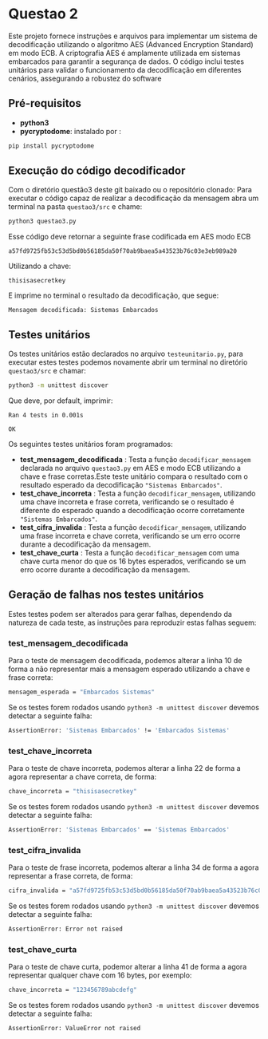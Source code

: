 # Questao 2

Este projeto fornece instruções e arquivos para implementar um sistema de decodificação utilizando o algoritmo AES (Advanced Encryption Standard) em modo ECB. A criptografia AES é amplamente utilizada em sistemas embarcados para garantir a segurança de dados. O código inclui testes unitários para validar o funcionamento da decodificação em diferentes cenários, assegurando a robustez do software


## Pré-requisitos

- **python3**
- **pycryptodome**: instalado por :
```bash
pip install pycryptodome
```

## Execução do código decodificador

Com o diretório questão3 deste git baixado ou o repositório clonado:
Para executar o código capaz de realizar a decodificação da mensagem abra um terminal na pasta `questao3/src` e chame:

```bash
python3 questao3.py
```

Esse código deve retornar a seguinte frase codificada em AES modo ECB 
```
a57fd9725fb53c53d5bd0b56185da50f70ab9baea5a43523b76c03e3eb989a20
```
Utilizando a chave:
```
thisisasecretkey
```
E imprime no terminal o resultado da decodificação, que segue:
```
Mensagem decodificada: Sistemas Embarcados
```

## Testes unitários

Os testes unitários estão declarados no arquivo `testeunitario.py`, para executar estes testes podemos novamente abrir um terminal no diretório `questao3/src` e chamar:
```bash
python3 -m unittest discover
```
Que deve, por default, imprimir:
```
Ran 4 tests in 0.001s

OK
```

Os seguintes testes unitários foram programados:
- **test_mensagem_decodificada** : Testa a função `decodificar_mensagem` declarada no arquivo `questao3.py` em AES e modo ECB utilizando a chave e frase corretas.Este teste unitário compara o resultado com o resultado esperado da decodificação `"Sistemas Embarcados"`.
- **test_chave_incorreta** : Testa a função `decodificar_mensagem`, utilizando uma chave incorreta e frase correta, verificando se o resultado é diferente do esperado quando a decodificação ocorre corretamente `"Sistemas Embarcados"`.
- **test_cifra_invalida** : Testa a função `decodificar_mensagem`, utilizando uma frase incorreta  e chave correta, verificando se um erro ocorre durante a decodificação da mensagem.
- **test_chave_curta** : Testa a função `decodificar_mensagem` com uma chave curta menor do que os 16 bytes esperados, verificando se um erro ocorre durante a decodificação da mensagem.


## Geração de falhas nos testes unitários
Estes testes podem ser alterados para gerar falhas, dependendo da natureza de cada teste, as instruções para reproduzir estas falhas seguem:

### test_mensagem_decodificada
Para o teste de mensagem decodificada, podemos alterar a linha 10 de forma a não representar mais a mensagem esperado utilizando a chave e frase correta:
```bash
mensagem_esperada = "Embarcados Sistemas"
```

Se os testes forem rodados usando `python3 -m unittest discover` devemos detectar a seguinte falha:
```bash
AssertionError: 'Sistemas Embarcados' != 'Embarcados Sistemas'
```


### test_chave_incorreta
Para o teste de chave incorreta, podemos alterar a linha 22 de forma a agora representar a chave correta, de forma:
```bash
chave_incorreta = "thisisasecretkey"
```

Se os testes forem rodados usando `python3 -m unittest discover` devemos detectar a seguinte falha:
```bash
AssertionError: 'Sistemas Embarcados' == 'Sistemas Embarcados'
```


### test_cifra_invalida
Para o teste de frase incorreta, podemos alterar a linha 34 de forma a agora representar a frase correta, de forma:
```bash
cifra_invalida = "a57fd9725fb53c53d5bd0b56185da50f70ab9baea5a43523b76c03e3eb989a20"
```

Se os testes forem rodados usando `python3 -m unittest discover` devemos detectar a seguinte falha:
```bash
AssertionError: Error not raised
```

### test_chave_curta
Para o teste de chave curta, podemor alterar a linha 41 de forma a agora representar qualquer chave com 16 bytes, por exemplo:
```bash
chave_incorreta = "123456789abcdefg"
```

Se os testes forem rodados usando `python3 -m unittest discover` devemos detectar a seguinte falha:
```bash
AssertionError: ValueError not raised
```
